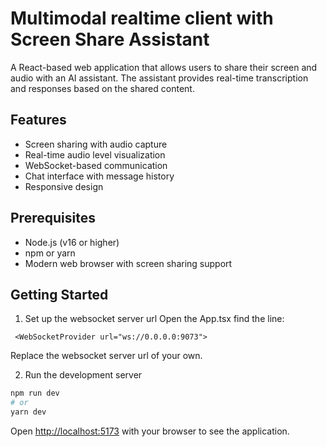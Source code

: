 # Multimodal realtime client with Screen Share Assistant

A React-based web application that allows users to share their screen and audio with an AI assistant. The assistant provides real-time transcription and responses based on the shared content.

## Features

- Screen sharing with audio capture
- Real-time audio level visualization
- WebSocket-based communication
- Chat interface with message history
- Responsive design

## Prerequisites

- Node.js (v16 or higher)
- npm or yarn
- Modern web browser with screen sharing support

## Getting Started

1. Set up the websocket server url
Open the App.tsx
find the line:
```
 <WebSocketProvider url="ws://0.0.0.0:9073">
```
Replace the websocket server url of your own.

2. Run the development server
```bash
npm run dev
# or
yarn dev
```

Open [http://localhost:5173](http://localhost:5173) with your browser to see the application.
